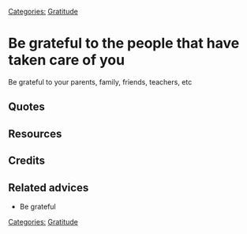 [Categories:](../Categories/index.md) [Gratitude](../Categories/Gratitude.md)
# Be grateful to the people that have taken care of you

Be grateful to your parents, family, friends, teachers, etc 

## Quotes

## Resources

## Credits

## Related advices

- Be grateful

[Categories:](../Categories/index.md) [Gratitude](../Categories/Gratitude.md)
